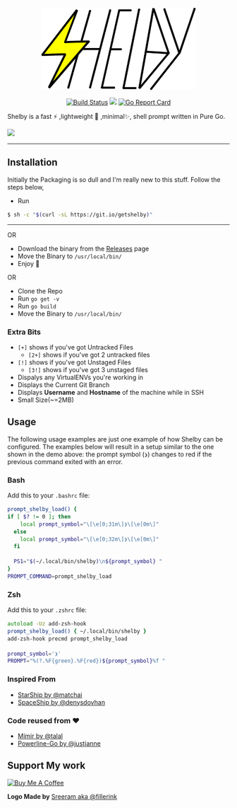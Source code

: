 <p align="center"><img src="/assets/shelby_logo.png" width="350px"/></p>

<div align="center">

[![Build Status](https://travis-ci.org/athul/shelby.svg?branch=master)](https://travis-ci.org/athul/shelby) ![](https://github.com/athul/shelby/workflows/StarBoy/badge.svg) [![Go Report Card](https://goreportcard.com/badge/github.com/athul/shelby)](https://goreportcard.com/report/github.com/athul/shelby)

</div>

Shelby is a fast ⚡️ ,lightweight 🎈 ,minimal✨, shell prompt written in Pure Go. 

![](assets/shelby.gif)

-------
## Installation
Initially the Packaging is so dull and I'm really new to this stuff. Follow the steps below,
- Run
```bash
$ sh -c "$(curl -sL https://git.io/getshelby)"	
```
----
OR
- Download the binary from the [Releases](https://github.com/athul/shelby/releases) page
- Move the Binary to `/usr/local/bin/`
- Enjoy :tada:

OR

- Clone the Repo
- Run `go get -v`
- Run `go build`
- Move the Binary to `/usr/local/bin/`

### Extra Bits
- `[+]` shows if you've got Untracked Files
  - `[2+]` shows if you've got 2 untracked files
- `[!]` shows if you've got Unstaged Files
  - `[3!]` shows if you've got 3 unstaged files
- Dispalys any VirtualENVs you're working in
- Displays the Current Git Branch
- Displays **Username** and **Hostname** of the machine while in SSH
- Small Size(~=2MB)

## Usage

The following usage examples are just one example of how Shelby can be
configured. The examples below will result in a setup similar to the one shown
in the demo above: the prompt symbol (`❯`) changes to red if the previous
command exited with an error.

### Bash

Add this to your `.bashrc` file:

```bash
prompt_shelby_load() {
if [ $? != 0 ]; then
    local prompt_symbol="\[\e[0;31m\]❯\[\e[0m\]"
  else
    local prompt_symbol="\[\e[0;32m\]❯\[\e[0m\]"
  fi

  PS1="$(~/.local/bin/shelby)\n${prompt_symbol} " 
}
PROMPT_COMMAND=prompt_shelby_load
```

### Zsh

Add this to your `.zshrc` file:

```zsh
autoload -Uz add-zsh-hook
prompt_shelby_load() { ~/.local/bin/shelby } 
add-zsh-hook precmd prompt_shelby_load

prompt_symbol='❯'
PROMPT="%(?.%F{green}.%F{red})${prompt_symbol}%f "
```

### Inspired From
- [StarShip by @matchai](https://starship.rs)
- [SpaceShip by @denysdovhan](https://github.com/denysdovhan/spaceship-prompt)

### **Code reused from** :heart:
- [Mímir by @talal](https://github.com/talal/mimir)
- [Powerline-Go by @justjanne](https://github.com/justjanne/powerline-go/)

## Support My work
<a href="https://www.buymeacoffee.com/JeVlc7T" target="_blank"><img src="https://cdn.buymeacoffee.com/buttons/default-orange.png" alt="Buy Me A Coffee" style="height: 51px !important;width: 217px !important;" ></a>

**Logo Made by** [Sreeram aka @fillerink](https://github.com/fillerink)
